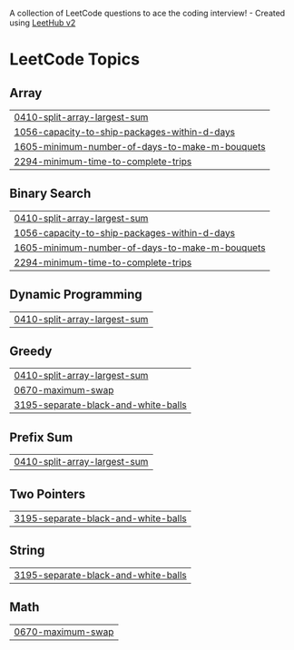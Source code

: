 A collection of LeetCode questions to ace the coding interview! - Created using [LeetHub v2](https://github.com/arunbhardwaj/LeetHub-2.0)
<!---LeetCode Topics Start-->
# LeetCode Topics
## Array
|  |
| ------- |
| [0410-split-array-largest-sum](https://github.com/itsme3030/leetcode/tree/master/0410-split-array-largest-sum) |
| [1056-capacity-to-ship-packages-within-d-days](https://github.com/itsme3030/leetcode/tree/master/1056-capacity-to-ship-packages-within-d-days) |
| [1605-minimum-number-of-days-to-make-m-bouquets](https://github.com/itsme3030/leetcode/tree/master/1605-minimum-number-of-days-to-make-m-bouquets) |
| [2294-minimum-time-to-complete-trips](https://github.com/itsme3030/leetcode/tree/master/2294-minimum-time-to-complete-trips) |
## Binary Search
|  |
| ------- |
| [0410-split-array-largest-sum](https://github.com/itsme3030/leetcode/tree/master/0410-split-array-largest-sum) |
| [1056-capacity-to-ship-packages-within-d-days](https://github.com/itsme3030/leetcode/tree/master/1056-capacity-to-ship-packages-within-d-days) |
| [1605-minimum-number-of-days-to-make-m-bouquets](https://github.com/itsme3030/leetcode/tree/master/1605-minimum-number-of-days-to-make-m-bouquets) |
| [2294-minimum-time-to-complete-trips](https://github.com/itsme3030/leetcode/tree/master/2294-minimum-time-to-complete-trips) |
## Dynamic Programming
|  |
| ------- |
| [0410-split-array-largest-sum](https://github.com/itsme3030/leetcode/tree/master/0410-split-array-largest-sum) |
## Greedy
|  |
| ------- |
| [0410-split-array-largest-sum](https://github.com/itsme3030/leetcode/tree/master/0410-split-array-largest-sum) |
| [0670-maximum-swap](https://github.com/itsme3030/leetcode/tree/master/0670-maximum-swap) |
| [3195-separate-black-and-white-balls](https://github.com/itsme3030/leetcode/tree/master/3195-separate-black-and-white-balls) |
## Prefix Sum
|  |
| ------- |
| [0410-split-array-largest-sum](https://github.com/itsme3030/leetcode/tree/master/0410-split-array-largest-sum) |
## Two Pointers
|  |
| ------- |
| [3195-separate-black-and-white-balls](https://github.com/itsme3030/leetcode/tree/master/3195-separate-black-and-white-balls) |
## String
|  |
| ------- |
| [3195-separate-black-and-white-balls](https://github.com/itsme3030/leetcode/tree/master/3195-separate-black-and-white-balls) |
## Math
|  |
| ------- |
| [0670-maximum-swap](https://github.com/itsme3030/leetcode/tree/master/0670-maximum-swap) |
<!---LeetCode Topics End-->
